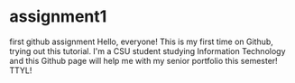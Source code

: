 # assignment1
first github assignment
Hello, everyone! This is my first time on Github, trying out this tutorial. I'm a CSU student studying Information Technology and this Github page will help me with my senior portfolio this semester! TTYL!
